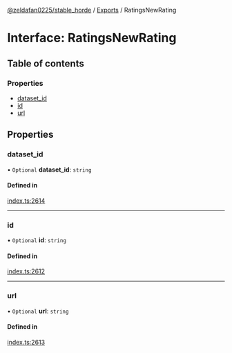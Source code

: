 [@zeldafan0225/stable_horde](../README.md) / [Exports](../modules.md) / RatingsNewRating

# Interface: RatingsNewRating

## Table of contents

### Properties

- [dataset\_id](RatingsNewRating.md#dataset_id)
- [id](RatingsNewRating.md#id)
- [url](RatingsNewRating.md#url)

## Properties

### dataset\_id

• `Optional` **dataset\_id**: `string`

#### Defined in

[index.ts:2614](https://github.com/MrlolDev/stable_horde/blob/07c9e41/index.ts#L2614)

___

### id

• `Optional` **id**: `string`

#### Defined in

[index.ts:2612](https://github.com/MrlolDev/stable_horde/blob/07c9e41/index.ts#L2612)

___

### url

• `Optional` **url**: `string`

#### Defined in

[index.ts:2613](https://github.com/MrlolDev/stable_horde/blob/07c9e41/index.ts#L2613)
